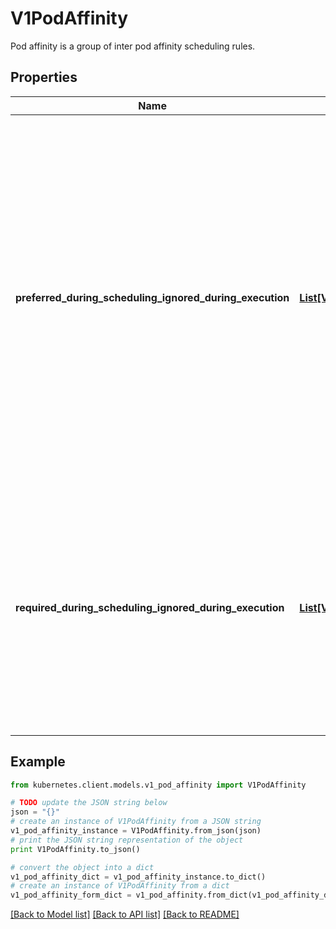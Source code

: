 # V1PodAffinity

Pod affinity is a group of inter pod affinity scheduling rules.

## Properties
Name | Type | Description | Notes
------------ | ------------- | ------------- | -------------
**preferred_during_scheduling_ignored_during_execution** | [**List[V1WeightedPodAffinityTerm]**](V1WeightedPodAffinityTerm.md) | The scheduler will prefer to schedule pods to nodes that satisfy the affinity expressions specified by this field, but it may choose a node that violates one or more of the expressions. The node that is most preferred is the one with the greatest sum of weights, i.e. for each node that meets all of the scheduling requirements (resource request, requiredDuringScheduling affinity expressions, etc.), compute a sum by iterating through the elements of this field and adding \&quot;weight\&quot; to the sum if the node has pods which matches the corresponding podAffinityTerm; the node(s) with the highest sum are the most preferred. | [optional] 
**required_during_scheduling_ignored_during_execution** | [**List[V1PodAffinityTerm]**](V1PodAffinityTerm.md) | If the affinity requirements specified by this field are not met at scheduling time, the pod will not be scheduled onto the node. If the affinity requirements specified by this field cease to be met at some point during pod execution (e.g. due to a pod label update), the system may or may not try to eventually evict the pod from its node. When there are multiple elements, the lists of nodes corresponding to each podAffinityTerm are intersected, i.e. all terms must be satisfied. | [optional] 

## Example

```python
from kubernetes.client.models.v1_pod_affinity import V1PodAffinity

# TODO update the JSON string below
json = "{}"
# create an instance of V1PodAffinity from a JSON string
v1_pod_affinity_instance = V1PodAffinity.from_json(json)
# print the JSON string representation of the object
print V1PodAffinity.to_json()

# convert the object into a dict
v1_pod_affinity_dict = v1_pod_affinity_instance.to_dict()
# create an instance of V1PodAffinity from a dict
v1_pod_affinity_form_dict = v1_pod_affinity.from_dict(v1_pod_affinity_dict)
```
[[Back to Model list]](../README.md#documentation-for-models) [[Back to API list]](../README.md#documentation-for-api-endpoints) [[Back to README]](../README.md)



